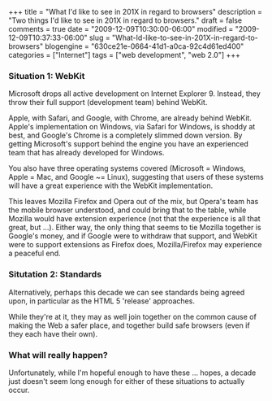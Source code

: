 +++
title = "What I'd like to see in 201X in regard to browsers"
description = "Two things I'd like to see in 201X in regard to browsers."
draft = false
comments = true
date = "2009-12-09T10:30:00-06:00"
modified = "2009-12-09T10:37:33-06:00"
slug = "What-Id-like-to-see-in-201X-in-regard-to-browsers"
blogengine = "630ce21e-0664-41d1-a0ca-92c4d61ed400"
categories = ["Internet"]
tags = ["web development", "web 2.0"]
+++

<h3>Situation 1: WebKit</h3>
<p>Microsoft drops all active development on Internet Explorer 9. Instead, they throw their full support (development team)&nbsp;behind WebKit.</p>
<p>Apple, with Safari, and Google, with Chrome, are already behind WebKit. Apple's implementation on Windows, via Safari for Windows, is shoddy at best, and Google's Chrome is a completely slimmed down version. By getting Microsoft's support behind the engine you have an experienced team that has already developed for Windows.</p>
<p>You also have three operating systems covered (Microsoft = Windows, Apple = Mac, and Google ~= Linux), suggesting that users of these systems will have a great experience with the WebKit implementation.</p>
<p>This leaves Mozilla Firefox and Opera out of the mix, but Opera's team has the mobile browser understood, and could bring that to the table, while Mozilla would have extension experience (not that the experience is all that great, but ...). Either way, the only thing that seems to tie Mozilla together is Google's money, and if Google were to withdraw that support, and WebKit were to support extensions as Firefox does, Mozilla/Firefox may experience a peaceful end.</p>
<h3>Situtation 2: Standards</h3>
<p>Alternatively, perhaps this decade we can see standards being agreed upon, in particular as the HTML 5 'release' approaches.</p>
<p>While they're at it, they may as well join together on the common cause of making the Web a safer place, and together build safe browsers (even if they each have their own).</p>
<h3>What will really happen?</h3>
<p>Unfortunately, while I'm hopeful enough to have these ... hopes, a decade just doesn't seem long enough for either of these situations to actually occur.</p>
